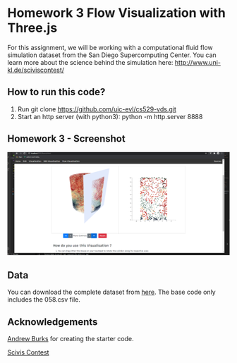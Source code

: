 # Homework 3 Flow Visualization with Three.js

For this assignment, we will be working with a computational fluid flow simulation dataset from the San Diego Supercomputing Center. You can learn more about the science behind the simulation here: http://www.uni-kl.de/sciviscontest/

## How to run this code?
1. Run git clone https://github.com/uic-evl/cs529-vds.git
2. Start an http server (with python3): python -m http.server 8888

## Homework 3 - Screenshot

![alt text][img_result_flow]

## Data
You can download the complete dataset from [here](https://drive.google.com/file/d/1tzopK6xqQkefopSAw1ik5rXMVCJWS978/view). The base code only includes the 058.csv file.

## Acknowledgements
[Andrew Burks](https://andrewtburks.dev/) for creating the starter code.

[Scivis Contest](https://www.uni-kl.de/sciviscontest/)

[img_cylinder]: https://github.com/uic-evl/cs529-vds/blob/master/imgs/cylinder.png "Cylinder"

[img_result_flow]: https://github.com/benza613/CS529-Fluid-Flow-Visualization/blob/master/imgs/result.png "Result"

